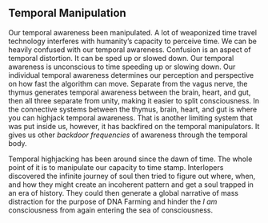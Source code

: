 ## Temporal Manipulation

Our temporal awareness been manipulated.
A lot of weaponized time travel technology interferes with humanity’s capacity to perceive time.
We can be heavily confused with our temporal awareness.
Confusion is an aspect of temporal distortion.
It can be sped up or slowed down.
Our temporal awareness is unconscious to time speeding up or slowing down.
Our individual temporal awareness determines our perception and perspective on how fast the algorithm can move.
Separate from the vagus nerve,
the thymus generates temporal awareness between the brain,
heart,
and gut,
then all three separate from unity,
making it easier to split consciousness.
In the connective systems between the thymus,
brain,
heart,
and gut is where you can highjack temporal awareness.
That is another limiting system that was put inside us,
however,
it has backfired on the temporal manipulators.
It gives us other *backdoor frequencies* of awareness through the temporal body.


Temporal highjacking has been around since the dawn of time.
The whole point of it is to manipulate our capacity to time stamp.
Interlopers discovered the infinite journey of soul then tried to figure out where,
when,
and how they might create an incoherent pattern and get a soul trapped in an era of history.
They could then generate a global narrative of mass distraction for the purpose of DNA Farming and hinder the *I am* consciousness from again entering the sea of consciousness.
